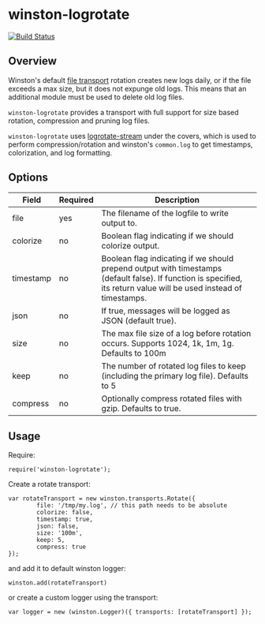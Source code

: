 # winston-logrotate

[![Build Status](https://travis-ci.org/juttle/winston-logrotate.svg)](https://travis-ci.org/juttle/winston-logrotate)

## Overview

Winston's default [file
transport](https://github.com/flatiron/winston/blob/master/lib/winston/transports/file.js)
rotation creates new logs daily, or if the file exceeds a max size, but it does
not expunge old logs. This means that an additional module must be used to
delete old log files.

`winston-logrotate` provides a transport with full support for size based
rotation, compression and pruning log files.

`winston-logrotate` uses
[logrotate-stream](https://www.npmjs.org/package/logrotate-stream) under the
covers, which is used to perform compression/rotation and winston's
`common.log` to get timestamps, colorization, and log formatting.

## Options

| Field           | Required      | Description  |
| --------------- |-------------- | ----------------------------------- |
| file      | yes | The filename of the logfile to write output to.      |
| colorize  | no  | Boolean flag indicating if we should colorize output.|
| timestamp | no  | Boolean flag indicating if we should prepend output with timestamps (default false). If function is specified, its return value will be used instead of timestamps. |
| json      | no  | If true, messages will be logged as JSON (default true). |
| size      | no  | The max file size of a log before rotation occurs. Supports 1024, 1k, 1m, 1g. Defaults to 100m |
| keep      | no  | The number of rotated log files to keep (including the primary log file). Defaults to 5 |
| compress  | no  | Optionally compress rotated files with gzip. Defaults to true. |

## Usage

Require:

```
require('winston-logrotate');
```

Create a rotate transport:

```
var rotateTransport = new winston.transports.Rotate({
        file: '/tmp/my.log', // this path needs to be absolute
        colorize: false,
        timestamp: true,
        json: false,
        size: '100m',
        keep: 5,
        compress: true
});

```

and add it to default winston logger:

```
winston.add(rotateTransport)
```

or create a custom logger using the transport:

```
var logger = new (winston.Logger)({ transports: [rotateTransport] });
```
